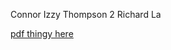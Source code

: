 Connor
Izzy Thompson 2
Richard La

<p><a href = http://www.ffothello.org/livres/beginner-Randy-Fang.pdf>pdf thingy here</a></p>
